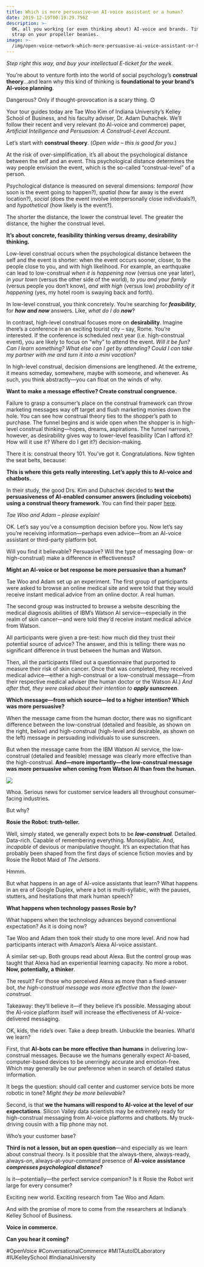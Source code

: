 ```yaml
---
title: Which is more persuasive—an AI-voice assistant or a human?
date: 2019-12-19T00:19:29.756Z
description: >-
  OK, all you working (or even thinking about) AI-voice and brands. Time to
  strap on your propeller beanies.
image: >-
  /img/open-voice-network-which-more-persuasive-ai-voice-assistant-or-human-hero.jpg
---
```

_Step right this way, and buy your intellectual E-ticket for the week._  

You’re about to venture forth into the world of social psychology’s **construal theory**...and learn why this kind of thinking is **foundational to your brand’s AI-voice planning**.

Dangerous? Only if thought-provocation is a scary thing. 😊    

Your tour guides today are Tae Woo Kim of Indiana University’s Kelley School of Business, and his faculty adviser, Dr. Adam Duhachek. We’ll follow their recent and very relevant (to AI-voice and commerce) paper, _Artificial Intelligence and Persuasion: A Construal-Level Account_.

Let’s start with **construal theory**. (_Open wide – this is good for you_.)

At the risk of over-simplification, it’s all about the psychological distance between the self and an event. This psychological distance determines the way people envision the event, which is the so-called “construal-level” of a person. 

Psychological distance is measured on several dimensions: _temporal_ (how soon is the event going to happen?), _spatial_ (how far away is the event location?), _social_ (does the event involve interpersonally close individuals?), and _hypothetical_ (how likely is the event?). 

The shorter the distance, the lower the construal level.  The greater the distance, the higher the construal level. 

**It’s about concrete, feasibility thinking versus dreamy, desirability thinking.**

Low-level construal occurs when the psychological distance between the self and the event is shorter:  when the event occurs sooner, closer, to the people close to you, and with high likelihood.  For example, an earthquake can lead to low-construal _when it is happening now_ (versus one year later), _in your town_ (versus the other side of the world), _to you and your family_ (versus people you don’t know), _and with high_ (versus low) _probability of it happening_ (yes, my hotel room is swaying back and forth).  

In low-level construal, you think concretely. You’re searching for _**feasibility**_, for _**how and now**_ answers.  Like, _what do I do **now**_?

In contrast, high-level construal focuses more on **desirability**. Imagine there’s a conference in an exciting tourist city – say, Rome. You’re interested. If the conference is scheduled next year (i.e. high-construal event), you are likely to focus on “why” to attend the event. _Will it be fun? Can I learn something? What else can I get by attending? Could I can take my partner with me and turn it into a mini vacation?_

In high-level construal, decision dimensions are lengthened. At the extreme, it means someday, somewhere, maybe with someone, and whenever. As such, you think abstractly—you can float on the winds of why. 

**Want to make a message effective? Create construal congruence.**  

Failure to grasp a consumer’s place on the construal framework can throw marketing messages way off target and flush marketing monies down the hole. You can see how construal theory ties to the shopper’s path to purchase. The funnel begins and is wide open when the shopper is in high-level construal thinking—hopes, dreams, aspirations. The funnel narrows, however, as desirability gives way to lower-level feasibility (Can I afford it? How will it use it? Where do I get it?) decision-making. 

There it is: construal theory 101. You’ve got it. Congratulations. Now tighten the seat belts, because:

**This is where this gets really interesting. Let’s apply this to AI-voice and chatbots.** 

In their study, the good Drs. Kim and Duhachek decided to **test the persuasiveness of AI-enabled consumer answers (including voicebots) using a construal theory framework**. You can find their paper [here](https://taewooresearch.com).

_Tae Woo and Adam – please explain!_

OK. Let’s say you’ve a consumption decision before you. Now let’s say you’re receiving information—perhaps even advice—from an AI-voice assistant or third-party platform bot. 

Will you find it believable? Persuasive? Will the type of messaging (low- or high-construal) make a difference in effectiveness?   

**Might an AI-voice or bot response be more persuasive than a human?** 

Tae Woo and Adam set up an experiment. The first group of participants were asked to browse an online medical site and were told that they would receive instant medical advice from an online doctor. A real human.

The second group was instructed to browse a website describing the medical diagnosis abilities of IBM’s Watson AI service—especially in the realm of skin cancer—and were told they’d receive instant medical advice from Watson.

All participants were given a pre-test: how much did they trust their potential source of advice? The answer, and this is telling: there was no significant difference in trust between the human and Watson.

Then, all the participants filled out a questionnaire that purported to measure their risk of skin cancer. Once that was completed, they received medical advice—either a high-construal or a low-construal message—from their respective medical adviser (the human doctor or the Watson AI.) _And after that, they were asked about their intention_ _to **apply sunscreen**_.

**Which message—from which source—led to a higher intention? Which was more persuasive?**

When the message came from the human doctor, there was no significant difference between the low-construal (detailed and feasible, as shown on the right, below) and high-construal (high-level and desirable, as shown on the left) message in persuading individuals to use sunscreen.

But when the message came from the IBM Watson AI service, the low-construal (detailed and feasible) message was clearly more effective than the high-construal. **And—more importantly—the low-construal message was more persuasive when coming from Watson AI than from the human.**

![](/img/open-voice-network-which-more-persuasive-ai-voice-assistant-or-human.jpg)

Whoa. Serious news for customer service leaders all throughout consumer-facing industries. 

But why?  

**Rosie the Robot: truth-teller.** 

Well, simply stated, we generally expect bots to be _**low-construal**_. Detailed. Data-rich. Capable of remembering everything. Monosyllabic. And, _incapable_ of devious or manipulative thought. It’s an expectation that has probably been shaped from the first days of science fiction movies and by Rosie the Robot Maid of _The Jetsons_.

Hmmm.

But what happens in an age of AI-voice assistants that learn? What happens in an era of Google Duplex, where a bot is multi-syllabic, with the pauses, stutters, and hesitations that mark human speech?

**What happens when technology passes Rosie by?**

What happens when the technology advances beyond conventional expectation? As it is doing now?

Tae Woo and Adam then took their study to one more level. And now had participants interact with Amazon’s Alexa AI-voice assistant.

A similar set-up. Both groups read about Alexa. But the control group was taught that Alexa had an experiential learning capacity. No more a robot. **Now, potentially, a thinker**.    

The result? For those who perceived Alexa as more than a fixed-answer bot, _the high-construal message was more effective than the lower-construal_.   

Takeaway: they’ll believe it—if they believe it’s possible. Messaging about the AI-voice platform itself will increase the effectiveness of AI-voice-delivered messaging. 

OK, kids, the ride’s over. Take a deep breath. Unbuckle the beanies. What’d we learn?

First, that **AI-bots can be more effective than humans** in delivering low-construal messages. Because we the humans generally expect AI-based, computer-based devices to be unerringly accurate and emotion-free. Which may generally be our preference when in search of detailed status information. 

It begs the question: should call center and customer service bots be more robotic in tone? _Might they be more believable_?

Second, is that **we the humans will respond to AI-voice at the level of our expectations**. Silicon Valley data scientists may be extremely ready for high-construal messaging from AI-voice platforms and chatbots. My truck-driving cousin with a flip phone may not.

Who’s your customer base?

**Third is not a lesson, but an open question**—and especially as we learn about construal theory. Is it possible that the always-there, always-ready, always-on, always-at-your-command presence of **AI-voice assistance _compresses psychological distance_?**

Is it—potentially—the perfect service companion? Is it Rosie the Robot writ large for every consumer?

Exciting new world. Exciting research from Tae Woo and Adam.

And with the promise of more to come from the researchers at Indiana’s Kelley School of Business.

**Voice in commerce.**

**Can you hear it coming?**

\#OpenVoice #ConversationalCommerce #MITAutoIDLaboratory #IUKelleySchool #IndianaUniversity
